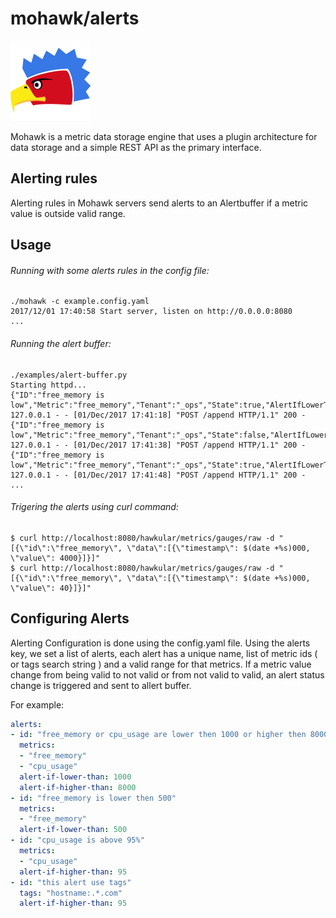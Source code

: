 # mohawk/alerts

![Mohawk](/images/logo-128.png?raw=true "Mohawk Logo")

Mohawk is a metric data storage engine that uses a plugin architecture for data storage and a simple REST API as the primary interface.

## Alerting rules

Alerting rules in Mohawk servers send alerts to an Alertbuffer if a metric value is outside valid range.

## Usage

###### Running with some alerts rules in the config file:
```
./mohawk -c example.config.yaml
2017/12/01 17:40:58 Start server, listen on http://0.0.0.0:8080
...
```
###### Running the alert buffer:
```
./examples/alert-buffer.py
Starting httpd...
{"ID":"free_memory is low","Metric":"free_memory","Tenant":"_ops","State":true,"AlertIfLowerThan":2000,"AlertIfHigherThen":8000,"Type":0,"TrigerValue":40,"TrigerTimestamp":1512142870000}
127.0.0.1 - - [01/Dec/2017 17:41:18] "POST /append HTTP/1.1" 200 -
{"ID":"free_memory is low","Metric":"free_memory","Tenant":"_ops","State":false,"AlertIfLowerThan":2000,"AlertIfHigherThen":8000,"Type":0,"TrigerValue":4000,"TrigerTimestamp":1512142893000}
127.0.0.1 - - [01/Dec/2017 17:41:38] "POST /append HTTP/1.1" 200 -
{"ID":"free_memory is low","Metric":"free_memory","Tenant":"_ops","State":true,"AlertIfLowerThan":2000,"AlertIfHigherThen":8000,"Type":0,"TrigerValue":40,"TrigerTimestamp":1512142901000}
127.0.0.1 - - [01/Dec/2017 17:41:48] "POST /append HTTP/1.1" 200 -
...
```

###### Trigering the alerts using curl command:
```
$ curl http://localhost:8080/hawkular/metrics/gauges/raw -d "[{\"id\":\"free_memory\", \"data\":[{\"timestamp\": $(date +%s)000, \"value\": 4000}]}]"
$ curl http://localhost:8080/hawkular/metrics/gauges/raw -d "[{\"id\":\"free_memory\", \"data\":[{\"timestamp\": $(date +%s)000, \"value\": 40}]}]"
```

## Configuring Alerts

Alerting Configuration is done using the config.yaml file.
Using the alerts key, we set a list of alerts, each alert has a unique name, list of metric ids ( or tags search string ) and a valid range for that metrics.
If a metric value change from being valid to not valid or from not valid to valid, an alert status change is triggered and sent to allert buffer.

For example:

```yaml
alerts:
- id: "free_memory or cpu_usage are lower then 1000 or higher then 8000"
  metrics:
  - "free_memory"
  - "cpu_usage"
  alert-if-lower-than: 1000
  alert-if-higher-than: 8000
- id: "free_memory is lower then 500"
  metrics:
  - "free_memory"
  alert-if-lower-than: 500
- id: "cpu_usage is above 95%"
  metrics:
  - "cpu_usage"
  alert-if-higher-than: 95
- id: "this alert use tags"
  tags: "hostname:.*.com"
  alert-if-higher-than: 95
```
